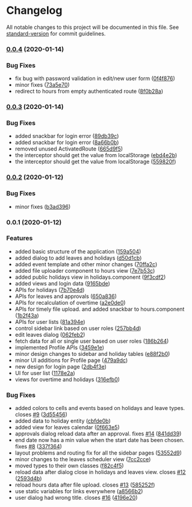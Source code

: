 # Changelog

All notable changes to this project will be documented in this file. See [standard-version](https://github.com/conventional-changelog/standard-version) for commit guidelines.

### [0.0.4](https://github.com/varijkapil13/workday-manager-frontend/compare/v0.0.3...v0.0.4) (2020-01-14)


### Bug Fixes

* fix bug with password validation in edit/new user form ([0f4f876](https://github.com/varijkapil13/workday-manager-frontend/commit/0f4f876db5a7dec07e14289d9c563802903ec527))
* minor fixes ([73a5e70](https://github.com/varijkapil13/workday-manager-frontend/commit/73a5e70867a4cf1fda72edde2d3360c950f8c389))
* redirect to hours from empty authenticated route ([8f0b28a](https://github.com/varijkapil13/workday-manager-frontend/commit/8f0b28a992aed82fad0d2798df9446d0cff76821))

### [0.0.3](https://github.com/varijkapil13/workday-manager-frontend/compare/v0.0.2...v0.0.3) (2020-01-14)


### Bug Fixes

* added snackbar for login error ([89db39c](https://github.com/varijkapil13/workday-manager-frontend/commit/89db39cdd03d40a5259286d2a27c6f77bbe2fab8))
* added snackbar for login error ([8a66b0b](https://github.com/varijkapil13/workday-manager-frontend/commit/8a66b0be45a04f419bd40d60fb600b5118b7c45d))
* removed unused ActivatedRoute ([665d9f5](https://github.com/varijkapil13/workday-manager-frontend/commit/665d9f5cef2133007121de7fdc7f304f9357929c))
* the interceptor should get the value from localStorage ([ebd4e2b](https://github.com/varijkapil13/workday-manager-frontend/commit/ebd4e2bf6ace2cdbf7f08c028bc270109e359b8f))
* the interceptor should get the value from localStorage ([559820f](https://github.com/varijkapil13/workday-manager-frontend/commit/559820f641a1e800fd15bb2e7a981cd9f3162ede))

### [0.0.2](https://github.com/varijkapil13/workday-manager-frontend/compare/v0.0.1...v0.0.2) (2020-01-12)


### Bug Fixes

* minor fixes ([b3ad396](https://github.com/varijkapil13/workday-manager-frontend/commit/b3ad396f998983a570aea66d30ed3b97b1cba11a))

### 0.0.1 (2020-01-12)


### Features

* added basic structure of the application ([159a504](https://github.com/varijkapil13/workday-manager-frontend/commit/159a504e62455e2faee809d27bfd8f113b71f6ca))
* added dialog to add leaves and holidays ([d50d1cb](https://github.com/varijkapil13/workday-manager-frontend/commit/d50d1cb8837d21d0a9ebe680e51c0b67f4d08c2a))
* added event template and other minor changes ([70ffa2c](https://github.com/varijkapil13/workday-manager-frontend/commit/70ffa2c5d8126180358826a6348ba76172640844))
* added file uploader component to hours view ([7e7b53c](https://github.com/varijkapil13/workday-manager-frontend/commit/7e7b53c7d9f4da61b8cc8b34cdc66d00f9e190ea))
* added public holidays view in holidays.component ([9f3cdf2](https://github.com/varijkapil13/workday-manager-frontend/commit/9f3cdf2d8c2ec1421c4683df60f03737a1734ab8))
* added views and login data ([9165bde](https://github.com/varijkapil13/workday-manager-frontend/commit/9165bde7e7c3723feef3f00cbf44439fc777042a))
* APIs for holidays ([7b70e4d](https://github.com/varijkapil13/workday-manager-frontend/commit/7b70e4d9ff57dcfcd82f1d80c5faf1514e669db0))
* APIs for leaves and approvals ([650a836](https://github.com/varijkapil13/workday-manager-frontend/commit/650a836a27c0836134c67f1e2d6e78e85eb54030))
* APIs for recalculation of overtime ([a2e0de0](https://github.com/varijkapil13/workday-manager-frontend/commit/a2e0de0e3eee2670e1a5a88e1f6c53efbfeba83c))
* APIs for timely file upload. and added snackbar to hours.component ([1b2f43a](https://github.com/varijkapil13/workday-manager-frontend/commit/1b2f43ae47285f2cc3112c72274ebd682678abfe))
* APIs for user lists ([81a394e](https://github.com/varijkapil13/workday-manager-frontend/commit/81a394e95c1f35abeaaf8bcd84e8847411dd822a))
* control sidebar link based on user roles ([257bb4d](https://github.com/varijkapil13/workday-manager-frontend/commit/257bb4d5692eb26bea7701a54097c805cc838744))
* edit leaves dialog ([062feb2](https://github.com/varijkapil13/workday-manager-frontend/commit/062feb256b9f793f08bfeaec9cb10fb3b3afc775))
* fetch data for all or single user based on user roles ([186b264](https://github.com/varijkapil13/workday-manager-frontend/commit/186b26405213ba4cacdcf1fbdda71bdb7ce709dd))
* implemented Profile APIs ([3459e1e](https://github.com/varijkapil13/workday-manager-frontend/commit/3459e1e8169fd1e25b1a380d856dc72f1408b401))
* minor design changes to sidebar and holiday tables ([e88f2b0](https://github.com/varijkapil13/workday-manager-frontend/commit/e88f2b04929fec57e2d6111d28664b2f84023b5b))
* minor UI additions for Profile page ([479a9dc](https://github.com/varijkapil13/workday-manager-frontend/commit/479a9dc3083fbc60d4082a3eb7fd66ce294ff479))
* new design for login page ([2db4f3e](https://github.com/varijkapil13/workday-manager-frontend/commit/2db4f3e1a2016a85bf6557d562461a4e67bc3894))
* UI for user list ([1178e2a](https://github.com/varijkapil13/workday-manager-frontend/commit/1178e2a880e8c2bd0d1306d831ba6a8c8d88bc33))
* views for overtime and holidays ([316efb0](https://github.com/varijkapil13/workday-manager-frontend/commit/316efb01246f8a2ed5b9189a7139a915f5595e0e))


### Bug Fixes

* added colors to cells and events based on holidays and leave types. closes [#9](https://github.com/varijkapil13/workday-manager-frontend/issues/9) ([3d55456](https://github.com/varijkapil13/workday-manager-frontend/commit/3d55456eafda7276c775a45d61c2d44a282c172b))
* added data to holiday entity ([cbfde0b](https://github.com/varijkapil13/workday-manager-frontend/commit/cbfde0b1fd080c060917c82117b550aa865489df))
* added view for leaves calendar ([0f663e5](https://github.com/varijkapil13/workday-manager-frontend/commit/0f663e5a98c1abf23a1dc850a2251fec6e8aeda2))
* approvals dialog reload data after an approval. fixes [#14](https://github.com/varijkapil13/workday-manager-frontend/issues/14) ([841dd39](https://github.com/varijkapil13/workday-manager-frontend/commit/841dd392ae6f9b7cd4c1608607bf35389fe69742))
* end date now has a min value when the start date has been chosen. fixes [#8](https://github.com/varijkapil13/workday-manager-frontend/issues/8) ([337f364](https://github.com/varijkapil13/workday-manager-frontend/commit/337f364e476f54959aedf71317d1ac061a75432d))
* layout problems and routing fix for all the sidebar pages ([53552d9](https://github.com/varijkapil13/workday-manager-frontend/commit/53552d92c0a1bdc4ba7f71f8058df9436d77a047))
* minor changes to the leaves scheduler view ([7cc2cce](https://github.com/varijkapil13/workday-manager-frontend/commit/7cc2cce8f4d3bf5f432bb39707d9a1929d64f42d))
* moved types to their own classes ([f82c4f5](https://github.com/varijkapil13/workday-manager-frontend/commit/f82c4f59edb4785d91fa3250f52fff82b5f84de3))
* reload data after dialog close in holidays and leaves view. closes [#12](https://github.com/varijkapil13/workday-manager-frontend/issues/12) ([2593d4b](https://github.com/varijkapil13/workday-manager-frontend/commit/2593d4b6b9f50bc205ffeeb34832bc1e02e03306))
* reload hours data after file upload. closes [#13](https://github.com/varijkapil13/workday-manager-frontend/issues/13) ([585252f](https://github.com/varijkapil13/workday-manager-frontend/commit/585252f23cf57252619c90d892c2324da9d49b55))
* use static variables for links everywhere ([a8566b2](https://github.com/varijkapil13/workday-manager-frontend/commit/a8566b29054e08c39ae6e2e4d5a690463640b0a5))
* user dialog had wrong title. closes [#16](https://github.com/varijkapil13/workday-manager-frontend/issues/16) ([4196e20](https://github.com/varijkapil13/workday-manager-frontend/commit/4196e2054b00b43a40beeb564d66bb02e127f420))
